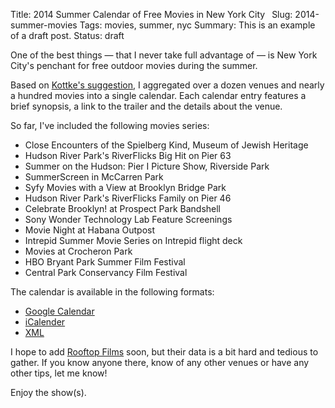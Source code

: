 Title: 2014 Summer Calendar of Free Movies in New York City 
Slug: 2014-summer-movies 
Tags: movies, summer, nyc
Summary: This is an example of a draft post.
Status: draft

One of the best things &mdash; that I never take full advantage of &mdash; is New York City's penchant for free outdoor movies during the summer.

Based on [Kottke's suggestion](http://kottke.org/14/05/free-outdoor-movies-in-nyc-for-summer-2014), I aggregated over a dozen venues and nearly a hundred movies into a single calendar. Each calendar entry features a brief synopsis, a link to the trailer and the details about the venue.

So far, I've included the following movies series:

* Close Encounters of the Spielberg Kind, Museum of Jewish Heritage 
* Hudson River Park's RiverFlicks Big Hit on Pier 63
* Summer on the Hudson: Pier I Picture Show, Riverside Park
* SummerScreen in McCarren Park
* Syfy Movies with a View at Brooklyn Bridge Park 
* Hudson River Park's RiverFlicks Family on Pier 46 
* Celebrate Brooklyn! at Prospect Park Bandshell
* Sony Wonder Technology Lab Feature Screenings
* Movie Night at Habana Outpost
* Intrepid Summer Movie Series on Intrepid flight deck
* Movies at Crocheron Park
* HBO Bryant Park Summer Film Festival
* Central Park Conservancy Film Festival

The calendar is available in the following formats:

* [Google Calendar](http://hrfnk.tk/RWBH6u)
* [iCalender](http://hrfnk.tk/1n28wbQ)
* [XML](http://hrfnk.tk/RWBP5X)

I hope to add [Rooftop Films](http://rooftopfilms.com/blog/2014/04/rooftop-films-2014-summer-series-feature-film-lineup.html) soon, but their data is a bit hard and tedious to gather. If you know anyone there, know of any other venues or have any other tips, let me know!

Enjoy the show(s).
